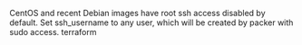 CentOS and recent Debian images have root ssh access disabled by default. Set ssh_username to any user, which will be created by packer with sudo access.
terraform
